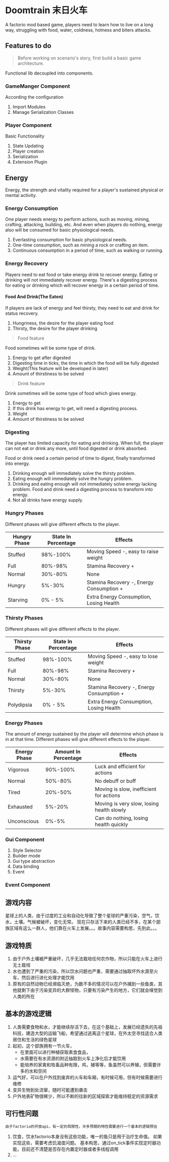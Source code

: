 # Doomtrain 末日火车

A factorio mod based game, players need to learn how to live on a long way, struggling with food, water, coldness, hotness and biters attacks.


## Features to do

> Before working on scenario's story, first build a basic game architecture.

Functional lib decoupled into components.

### GameManger Component

According the configuration

1. Import Modules
2. Manage Serialization Classes

### Player Component

Basic Functionality

1. State Updating
2. Player creation 
3. Serialization
4. Extension Plugin

## Energy 

Energy, the strength and vitality required for a player's sustained physical or mental activity.

### Energy Consumption

One player needs energy to perform actions, such as moving, mining, crafting, attacking, building, etc. And even when players do nothing, energy also will be consumed for basic physiological needs.

1. Everlasting consumption for basic physiological needs.
2. One-time consumption, such as mining a rock or crafting an item.
3. Continuous consumption in a period of time, such as walking or running.

### Energy Recovery

Players need to eat food or take energy drink to recover energy. Eating or drinking will not immediately recover energy. There's a digesting process for eating or drinking which will recover energy in a certain period of time.

#### Food And Drink(The Eaten)

If players are lack of energy and feel thirsty, they need to eat and drink for status recovery. 

1. Hungriness, the desire for the player eating food
2. Thirsty, the desire for the player drinking

> Food feature

Food sometimes will be some type of drink.

1. Energy to get after digested
2. Digesting time in ticks, the time in which the food will be fully digested
3. Weight(This feature will be developed in later)
4. Amount of thirstiness to be solved

> Drink feature

Drink sometimes will be some type of food which gives energy.

1. Energy to get
2. If this drink has energy to get, will need a digesting process.
3. Weight
4. Amount of thirstiness to be solved

### Digesting

The player has limited capacity for eating and drinking. When full, the player can not eat or drink any more, until food digested or drink absorbed.

Food or drink need a certain period of time to digest, finally transformed into energy.

1. Drinking enough will immediately solve the thirsty problem. 
2. Eating enough will immediately solve the hungry problem.
3. Drinking and eating enough will not immediately solve energy lacking problem. Food and drink need a digesting process to transform into energy.
4. Not all drinks have energy supply.

### Hungry Phases

Different phases will give different effects to the player. 

| Hungry Phase  | State In Percentage   | Effects               |
|-------------- | --------------------  |---------------------  |
| Stuffed       |   98%-100%            |    Moving Speed -, easy to raise weight |
| Full          |   80%-98%             |    Stamina Recovery +  |
| Normal        |   30%-80%             |    None               |
| Hungry        |   5%-30%              |    Stamina Recovery -, Energy Consumption + |         
| Starving      |   0% - 5%             |    Extra Energy Consumption, Losing Health | 

### Thirsty Phases

Different phases will give different effects to the player. 

| Thirsty Phase  | State In Percentage   | Effects               |
|-------------- | --------------------  |---------------------  |
| Stuffed       |  98%-100%             |  Moving Speed -, easy to lose weight      |
| Full          |  80%-98%              |  Stamina Recovery +      |
| Normal        |   30%-80%             |  None         |
| Thirsty       |   5%-30%              |  Stamina Recovery -, Energy Consumption + |
| Polydipsia    |    0% - 5%   |   Extra Energy Consumption, Losing Health |


### Energy Phases

The amount of energy sustained by the player will determine which phase is in at that time. Different phases will give different effects to the player. 

| Energy Phase  | Amount In Percentage  | Effects            |
|-------------- | --------------------  |---------------------|
| Vigorous      |   90%-100%            |    Luck and efficient for actions               |
| Normal        |   50%-80%             |    No debuff or buff            |
| Tired         |   20%-50%             |    Moving is slow, inefficient for actions  |
| Exhausted     |   5%-20%              |    Moving is very slow, losing health slowly   |
| Unconscious   |   0%-5%               |    Can do nothing, losing health quickly  |







### Gui Component 

1. Style Selector
2. Builder mode
3. Gui type abstraction
4. Data binding
5. Event 

### Event Component


## 游戏内容

星球上的人类，由于过度的工业和自动化导致了整个星球的严重污染，空气，饮水，土壤。气候被破坏，变化无常。
现在只存活下来的人类已经不多，在某个部族区域有这么一群人，他们靠在火车上发展。。。故事内容需要构思，先到此。。。

## 游戏特质

1. 由于户外土壤被严重破坏，几乎无法栽培任何农作物，所以只能在火车上进行无土栽培
2. 水也遭到了严重的污染，所以饮水问题也严重，需要通过抽取坏外水源至火车，然后进行进化处理才能饮用
3. 原有的自然动物已经濒临灭绝，为数不多的情况可以在户外捕到一些鱼类，其他就剩下由于污染变异的大群怪物，只要有污染产生的地方，它们就会嗅觉到人类的所在


## 基本的游戏逻辑

1. 人类需要食物和水，才能继续存活下去，在这个基础上，发展已经遗失的先祖科技，建造大型的运输飞船，希望通过逃离这个星球，在外太空寻找适合人类居住和生活的绿色星球
2. 起初，这个部族拥有一节火车，
    * 在里面可以进行种植获取素食食品，
    * 水需要在有水资源的附近抽取到火车上净化后才能饮用
    * 能培养的家禽和牲畜品种有限，鸡，猪等等，鱼虽然可以养殖，但需要许多的水和空间
3. 运气好，可以在户外找到废弃的火车和车厢，有时候可用，但有时候需要进行维修
4. 变异生物到处流窜，随时可能遭到袭击
5. 户外地表矿物很稀少，所以不断的往新的区域探索才能维持稳定的资源需求

## 可行性问题
    
    由于factorio的开放api，有一定的局限性，许多预期的特性需要进行一个基本的逻辑预估

1. 饮食，饮水factorio本身没有这些功能，唯一的鱼只是用于治疗生命值。 如果实现这些，需要考虑饥渴度问题。
    基本构思，通过on_tick事件实现定时器功能，目前还不清楚是否存在内置定时器或者多线程调用
2. ...


